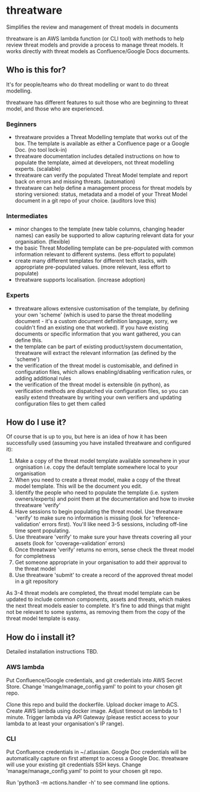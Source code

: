 # threatware
Simplifies the review and management of threat models in documents

threatware is an AWS lambda function (or CLI tool) with methods to help review threat models and provide a process to manage threat models.  It works directly with threat models as Confluence/Google Docs documents.

## Who is this for?

It's for people/teams who do threat modelling or want to do threat modelling.

threatware has different features to suit those who are beginning to threat model, and those who are experienced.

### Beginners

- threatware provides a Threat Modelling template that works out of the box.  The template is available as either a Confluence page or a Google Doc. (no tool lock-in)
- threatware documentation includes detailed instructions on how to populate the template, aimed at developers, not threat modelling experts. (scalable)
- threatware can verify the populated Threat Model template and report back on errors and missing threats. (automation) 
- threatware can help define a management process for threat models by storing versioned: status, metadata and a model of your Threat Model document in a git repo of your choice. (auditors love this)

### Intermediates

- minor changes to the template (new table columns, changing header names) can easily be supported to allow capturing relevant data for your organisation. (flexible)
- the basic Threat Modelling template can be pre-populated with common information relevant to different systems. (less effort to populate)
- create many different templates for different tech stacks, with appropriate pre-populated values. (more relevant, less effort to populate)
- threatware supports localisation. (increase adoption)

### Experts

- threatware allows extensive customisation of the template, by defining your own 'scheme' (which is used to parse the threat modelling document - it's a custom document definition language, sorry, we couldn't find an existing one that worked).  If you have existing documents or specific information that you want gathered, you can define this.
- the template can be part of existing product/system documentation, threatware will extract the relevant information (as defined by the 'scheme')
- the verification of the threat model is customisable, and defined in configuration files, which allows enabling/disabling verification rules, or adding additional rules
- the verification of the threat model is extensible (in python), as verification methods are dispatched via configuration files, so you can easily extend threatware by writing your own verifiers and updating configuration files to get them called

## How do I use it?

Of course that is up to you, but here is an idea of how it has been successfully used (assuming you have installed threatware and configured it):

1. Make a copy of the threat model template available somewhere in your orgnisation i.e. copy the default template somewhere local to your organisation
2. When you need to create a threat model, make a copy of the threat model template.  This will be the document you edit.
3. Identify the people who need to populate the template (i.e. system owners/experts) and point them at the documentation and how to invoke threatware 'verify'
4. Have sessions to begin populating the threat model.  Use threatware 'verify' to make sure no information is missing (look for 'reference-validation' errors first).  You'll like need 3-5 sessions, including off-line time spent populating.
5. Use threatware 'verify' to make sure your have threats covering all your assets (look for 'coverage-validation' errors)
6. Once threatware 'verify' returns no errors, sense check the threat model for completness
7. Get someone appropriate in your organisation to add their approval to the threat model
8. Use threatware 'submit' to create a record of the approved threat model in a git repository

As 3-4 threat models are completed, the threat model template can be updated to include common components, assets and threats, which makes the next threat models easier to complete.  It's fine to add things that might not be relevant to some systems, as removing them from the copy of the threat model template is easy.

## How do i install it?

Detailed installation instructions TBD.

### AWS lambda

Put Confluence/Google credentials, and git credentials into AWS Secret Store.  Change 'mange/manage_config.yaml' to point to your chosen git repo.

Clone this repo and build the dockerfile. Upload docker image to ACS.  Create AWS lambda using docker image.  Adjust timeout on lambda to 1 minute.  Trigger lambda via API Gateway (please restict access to your lambda to at least your organisation's IP range).

### CLI

Put Confluence credentials in ~/.atlassian.  Google Doc credentials will be automatically capture on first attempt to access a Google Doc. threatware will use your existing git credentials SSH keys.  Change 'manage/manage_config.yaml' to point to your chosen git repo.

Run 'python3 -m actions.handler -h' to see command line options.